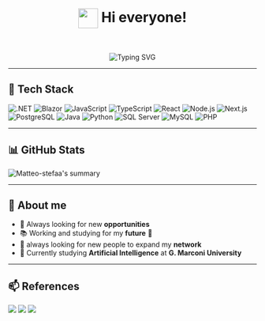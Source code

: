 <h1 align="center">
  <img src="https://media.giphy.com/media/hvRJCLFzcasrR4ia7z/giphy.gif" width="40px" style="vertical-align:middle" />
  Hi everyone!
</h1>
<br />
<p align="center">
  <img src="https://readme-typing-svg.herokuapp.com?font=Fira+Code&size=22&duration=3000&pause=1000&center=true&width=435&lines=Welcome+to+my+profile!;You+can+find+me+in+references...;Just+in+case..." alt="Typing SVG" />
</p>

---

## 🚀 Tech Stack

![.NET](https://img.shields.io/badge/-.NET-05122A?style=flat&logo=dotnet)
![Blazor](https://img.shields.io/badge/-Blazor-05122A?style=flat&logo=blazor)
![JavaScript](https://img.shields.io/badge/-JavaScript-05122A?style=flat&logo=javascript)
![TypeScript](https://img.shields.io/badge/-TypeScript-05122A?style=flat&logo=typescript)
![React](https://img.shields.io/badge/-React-05122A?style=flat&logo=react)
![Node.js](https://img.shields.io/badge/-Node.js-05122A?style=flat&logo=node.js)
![Next.js](https://img.shields.io/badge/-Next.js-05122A?style=flat&logo=next.js)
![PostgreSQL](https://img.shields.io/badge/-PostgreSQL-05122A?style=flat&logo=postgresql)
![Java](https://img.shields.io/badge/-Java-05122A?style=flat&logo=java&logoColor=orange)
![Python](https://img.shields.io/badge/-Python-05122A?style=flat&logo=python)
![SQL Server](https://img.shields.io/badge/-SQL%20Server-05122A?style=flat&logo=microsoft-sql-server)
![MySQL](https://img.shields.io/badge/-MySQL-05122A?style=flat&logo=mysql)
![PHP](https://img.shields.io/badge/-PHP-05122A?style=flat&logo=PHP)


---

## 📊 GitHub Stats

![Matteo-stefaa's summary](https://github-profile-summary-cards.vercel.app/api/cards/profile-details?username=Matteo-stefaa&theme=github_dark)

---

## 🧠 About me

- 🎯 Always looking for new **opportunities**
- 📚 Working and studying for my **future** 💪
- 🤝 always looking for new people to expand my **network**
- 🌱 Currently studying **Artificial Intelligence** at **G. Marconi University**

---

## 📫 References

<p align="left">
  <a href="mailto:matteo.stefani0101@gmail.com"><img src="https://img.shields.io/badge/-Email-333333?style=flat&logo=gmail&logoColor=white"/></a>
  <a href="https://www.linkedin.com/in/matteo-stefani-78aa4b17b/"><img src="https://img.shields.io/badge/-LinkedIn-0077B5?style=flat&logo=linkedin&logoColor=white"/></a>
  <a href="https://matteostefani.vercel.app/">
    <img src="https://img.shields.io/badge/-Website-000000?style=flat&logo=globe&logoColor=white"/>
  </a>
</p>
